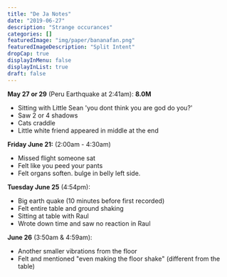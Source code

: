 ```yaml
---
title: "De Ja Notes"
date: "2019-06-27"
description: "Strange occurances"
categories: []
featuredImage: "img/paper/bananafan.png"
featuredImageDescription: "Split Intent"
dropCap: true
displayInMenu: false
displayInList: true
draft: false
---
```


**May 27 or 29** (Peru Earthquake at 2:41am): **8.0M**  
- Sitting with Little Sean 'you dont think you are god do you?'  
- Saw 2 or 4 shadows
- Cats craddle  
- Little white friend appeared in middle at the end  


**Friday June 21:** (2:00am - 4:30am)  
- Missed flight someone sat  
- Felt like you peed your pants  
- Felt organs soften. bulge in belly left side.

**Tuesday June 25** (4:54pm):  
- Big earth quake (10 minutes before first recorded)  
- Felt entire table and ground shaking  
- Sitting at table with Raul  
- Wrote down time and saw no reaction in Raul  

**June 26** (3:50am & 4:59am):  
- Another smaller vibrations from the floor  
- Felt and mentioned "even making the floor shake" (different from the table)  